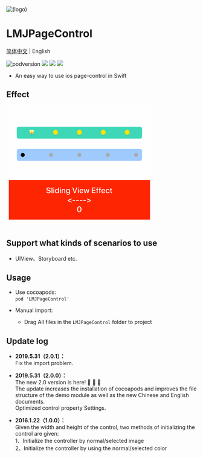 ![(logo)](https://avatars2.githubusercontent.com/u/15794032?s=460&v=4)

# LMJPageControl

[简体中文](./README.md) | English

![podversion](https://img.shields.io/cocoapods/v/LMJPageControl.svg?style=flat)
![](https://img.shields.io/cocoapods/p/LMJPageControl.svg?style=flat)
![](https://img.shields.io/badge/language-Swift-orange.svg)
![](https://img.shields.io/cocoapods/l/LMJPageControl.svg?style=flat)

- An easy way to use ios page-control in Swift


## Effect
![](https://github.com/JerryLMJ/LMJPageControl/raw/master/demo1.gif)  


## Support what kinds of scenarios to use
- UIView、Storyboard etc.               


## Usage
 * Use cocoapods:                     
`pod 'LMJPageControl'`                  

* Manual import:                
    * Drag All files in the `LMJPageControl` folder to project              


## Update log              
- **2019.5.31（2.0.1）：**            
Fix the import problem.                  

- **2019.5.31（2.0.0）：**                                      
The new 2.0 version is here! 🎉 🎉 🎉                     
The update increases the installation of cocoapods and improves the file structure of the demo module as well as the new Chinese and English documents.                 
Optimized control property Settings.            
                
- **2016.1.22（1.0.0）：**                               
Given the width and height of the control, two methods of initializing the control are given:          
1、Initialize the controller by normal/selected image                 
2、Initialize the controller by using the normal/selected color                                            

